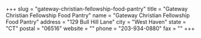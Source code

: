 +++
slug = "gateway-christian-fellowship-food-pantry"
title = "Gateway Christian Fellowship Food Pantry"
name = "Gateway Christian Fellowship Food Pantry"
address = "129 Bull Hill Lane"
city = "West Haven"
state = "CT"
postal = "06516"
website = ""
phone = "203-934-0880"
fax = ""
+++
